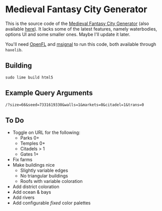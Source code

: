 # Medieval Fantasy City Generator
This is the source code of the [Medieval Fantasy City Generator](https://watabou.itch.io/medieval-fantasy-city-generator/) (also available [here](http://fantasycities.watabou.ru/?size=15&seed=682063530)). It 
lacks some of the latest features, namely waterbodies, options UI and some smaller ones. Maybe I'll update it later. 

You'll need [OpenFL](https://github.com/openfl/openfl) and [msignal](https://github.com/massiveinteractive/msignal) 
to run this code, both available through `haxelib`.



## Building
`sudo lime build html5`

## Example Query Arguments
`/?size=66&seed=7331619330&walls=1&markets=0&citadel=1&trans=0`

## To Do

* Toggle on URL for the following:
  - Parks 0+
  - Temples 0+
  - Citadels > 1
  - Gates 1+
* Fix farms
* Make buildings nice
  - Slightly variable edges
  - No triangular buildings
  - Roofs with variable coloration
* Add district coloration
* Add ocean & bays
* Add rivers
* Add configurable *fixed* color palettes
